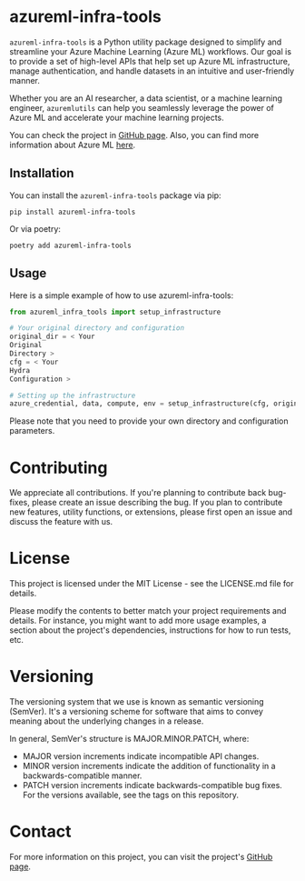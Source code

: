 # azureml-infra-tools

`azureml-infra-tools` is a Python utility package designed to simplify and streamline your Azure Machine Learning (Azure ML) 
workflows. Our goal is to provide a set of high-level APIs that help set up Azure ML infrastructure, manage 
authentication, and handle datasets in an intuitive and user-friendly manner. 

Whether you are an AI researcher, a data scientist, or a machine learning engineer, `azuremlutils` can help you 
seamlessly leverage the power of Azure ML and accelerate your machine learning projects.

You can check the project in [GitHub page](https://github.com/H3NR1QU3M4LT4/azuremlutils).
Also, you can find more information about Azure ML [here](https://azure.microsoft.com/en-us/services/machine-learning/).

## Installation

You can install the `azureml-infra-tools` package via pip:

```shell
pip install azureml-infra-tools
```

Or via poetry:

```shell
poetry add azureml-infra-tools
```

## Usage
Here is a simple example of how to use azureml-infra-tools:

```python
from azureml_infra_tools import setup_infrastructure

# Your original directory and configuration
original_dir = < Your
Original
Directory >
cfg = < Your
Hydra
Configuration >

# Setting up the infrastructure
azure_credential, data, compute, env = setup_infrastructure(cfg, original_dir)
```

Please note that you need to provide your own directory and configuration parameters.

# Contributing

We appreciate all contributions. If you're planning to contribute back bug-fixes, please create an issue describing the 
bug. If you plan to contribute new features, utility functions, or extensions, please first open an issue and discuss 
the feature with us.

# License

This project is licensed under the MIT License - see the LICENSE.md file for details.


Please modify the contents to better match your project requirements and details. For instance, you might want to add 
more usage examples, a section about the project's dependencies, instructions for how to run tests, etc.


# Versioning
The versioning system that we use is known as semantic versioning (SemVer). It's a versioning scheme for software 
that aims to convey meaning about the underlying changes in a release.

In general, SemVer's structure is MAJOR.MINOR.PATCH, where:

* MAJOR version increments indicate incompatible API changes.
* MINOR version increments indicate the addition of functionality in a backwards-compatible manner.
* PATCH version increments indicate backwards-compatible bug fixes.
For the versions available, see the tags on this repository.

# Contact
For more information on this project, you can visit the project's [GitHub page](https://github.com/H3NR1QU3M4LT4/azureml-infra-tools).
